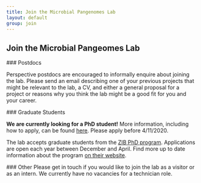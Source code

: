 ```yaml
---
title: Join the Microbial Pangenomes Lab
layout: default
group: join
---
```


## Join the Microbial Pangeomes Lab

<div class="row">

<div class="col col-md-4">
### Postdocs

Perspective postdocs are encouraged to informally enquire about joining the lab. Please send an email describing one of your previous projects that might be relevant to the lab, a CV, and either a general proposal for a project or reasons why you think the lab might be a good fit for you and your career. 
</div>

<div class="col col-md-4">
### Graduate Students

**We are currently looking for a PhD student!** More information, including how to apply, can be found [here](/static/pdf/jobs/202010_ml_pangenome.pdf). Please apply before 4/11/2020.

The lab accepts graduate students from the [ZIB PhD program](https://www.mhh.de/hbrs/zib/). Applications are open each year between December and April. Find more up to date information about the program [on their website](https://www.mhh.de/hbrs/zib/program-details).
</div>

<div class="col col-md-4">
### Other
Please get in touch if you would like to join the lab as a visitor or as an intern. We currently have no vacancies for a technician role.
</div>

</div>
